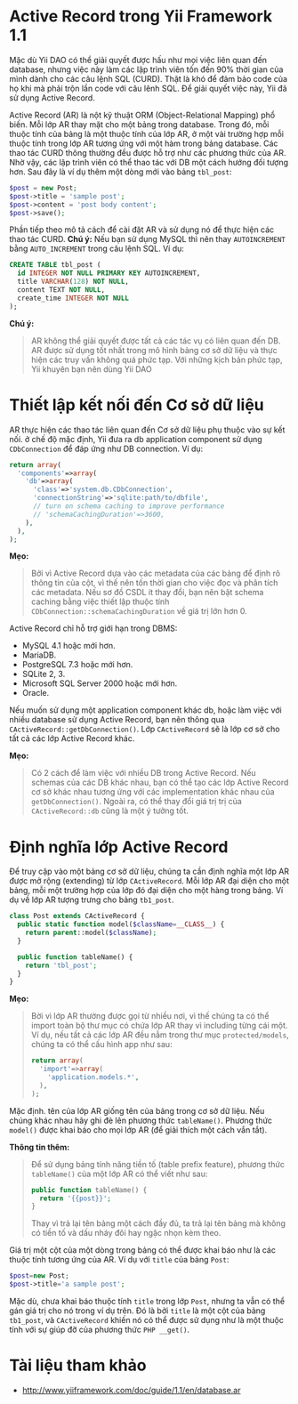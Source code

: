 Active Record trong Yii Framework 1.1
=====================================

Mặc dù Yii DAO có thể giải quyết được hấu như mọi việc liên quan đến database, nhưng việc này làm các lập trình viên tốn đến 90% thời gian của mình dành cho các câu lệnh SQL (CURD). Thật là khó để đảm bảo code của họ khi mà phải trộn lần code với câu lênh SQL. Để giải quyết việc này, Yii đã sử dụng Active Record.

Active Record (AR) là nột kỹ thuật ORM (Object-Relational Mapping) phổ biến. Mỗi lớp AR thay mặt cho một bảng trong database. Trong đó, mỗi thuộc tính của bảng là một thuộc tính của lớp AR, ở một vài trường hợp mỗi thuộc tính trong lớp AR tương ứng với một hàm trong bảng database. Các thao tác CURD thông thường đều được hỗ trợ như các phương thức của AR. Nhờ vậy, các lập trình viên có thể thao tác với DB một cách hướng đối tượng hơn. Sau đây là ví dụ thêm một dòng mới vào bảng `tbl_post`:

```php
$post = new Post;
$post->title = 'sample post';
$post->content = 'post body content';
$post->save();
```

Phần tiếp theo mô tả cách để cài đặt AR và sử dụng nó để thực hiện các thao tác CURD. **Chú ý:** Nếu bạn sử dụng MySQL thì nên thay `AUTOINCREMENT` bằng `AUTO_INCREMENT` trong câu lệnh SQL. Ví dụ:

```SQL
CREATE TABLE tbl_post (
  id INTEGER NOT NULL PRIMARY KEY AUTOINCREMENT,
  title VARCHAR(128) NOT NULL,
  content TEXT NOT NULL,
  create_time INTEGER NOT NULL
);
```

**Chú ý:**

> AR không thể giải quyết được tất cả các tác vụ có liên quan đến DB. AR
> được sử dụng tốt nhất trong mô hình bảng cơ sở dữ liệu và thực hiện
> các truy vấn không quá phức tạp. Với những kịch bản phức tạp, Yii
> khuyên bạn nên dùng Yii DAO

# Thiết lập kết nối đến Cơ sở dữ liệu

AR thực hiện các thao tác liên quan đến Cơ sở dữ liệu phụ thuộc vào sự
kết nối. ở chế độ mặc định, Yii đưa ra db application component sử dụng `CDbConnection` để đáp ứng như DB
connection. Ví dụ:

```php
return array(
  'components'=>array(
    'db'=>array(
      'class'=>'system.db.CDbConnection',
      'connectionString'=>'sqlite:path/to/dbfile',
      // turn on schema caching to improve performance
      // 'schemaCachingDuration'=>3600,
    ),
  ),
);
```

**Mẹo:**

> Bởi vì Active Record dựa vào các metadata của các bảng để định rõ
> thông tin của cột, vì thế nên tốn thời gian cho việc đọc và phân tích các metadata. Nếu sơ đồ CSDL ít thay đổi, bạn nên bật schema caching bằng việc thiết lập thuộc tính `CDbConnection::schemaCachingDuration` về giá trị lớn hơn 0.

Active Record chỉ hỗ trợ giới hạn trong DBMS:
- MySQL 4.1 hoặc mới hơn.
- MariaDB.
- PostgreSQL 7.3 hoặc mới hơn.
- SQLite 2, 3.
- Microsoft SQL Server 2000 hoặc mới hơn.
- Oracle.

Nếu muốn sử dụng một application component khác db, hoặc làm việc với
nhiều database sử dụng Active Record, bạn nên thông qua `
CActiveRecord::getDbConnection()`. Lớp `CActiveRecord` sẽ là lớp cơ sở
cho tất cả các lớp Active Record khác.

**Mẹo:**

> Có 2 cách để làm việc với nhiều DB trong Active Record. Nếu schemas
> của các DB khác nhau, bạn có thể tạo các lớp Active Record cơ sở khác
> nhau tương ứng với các implementation khác nhau của `getDbConnection()`. Ngoài ra, có thể thay đổi giá trị trị của `CActiveRecord::db` cũng là một ý tưởng tốt.

# Định nghĩa lớp Active Record

Để truy cập vào một bảng cơ sở dữ liệu, chúng ta cần định nghĩa một lớp
AR được mở rộng (extending) từ lớp `CActiveRecord`. Mỗi lớp
AR đại diện cho một bảng, mỗi một trường hợp của lớp đó đại diện cho một
hàng trong bảng. Ví dụ về lớp AR tượng trưng cho bảng `tb1_post`.

```php
class Post extends CActiveRecord {
  public static function model($className=__CLASS__) {
    return parent::model($className);
  }

  public function tableName() {
    return 'tbl_post';
  }
}
```

**Mẹo:**

> Bời vì lớp AR thường được gọi từ nhiều nơi, vì thế chúng ta có thể
> import toàn bộ thư mục có chứa lớp AR thay vì including từng cái một.
> Ví dụ, nếu tất cả các lớp AR đều nằm trong thư mục `protected/models`,
> chúng ta có thể cấu hình app như sau:
> ```php
> return array(
>   'import'=>array(
>     'application.models.*',
>   ),
> );
> ```

Mặc định. tên của lớp AR giống tên của bảng trong cơ sở dữ liệu. Nếu
chúng khác nhau hãy ghi đè lên phương thức `tableName()`. Phương thức
`model()` được khai báo cho mọi lớp AR (để giải thích một cách vắn tắt).

**Thông tin thêm:**

> Để sử dụng bảng tính năng tiền tố (table prefix feature), phương thức
> `tableName()` của một lớp AR có thể viết như sau:
> ```php
> public function tableName() {
>   return '{{post}}';
> }
> ```
> Thay vì trả lại tên bảng một cách đầy đủ, ta trả lại tên bảng mà không
> có tiền tố và dấu nháy đôi hay ngặc nhọn kèm theo.

Giá trị một cột của một dòng trong bảng có thể được khai báo như là các
thuộc tính tương ứng của AR. Ví dụ với `title` của bảng `Post`:

```php
$post=new Post;
$post->title='a sample post';
```

Mặc dù, chưa khai báo thuộc tính `title` trong lớp `Post`, nhưng ta vẫn
có thể gán giá trị cho nó trong ví dụ trên. Đó là bởi `title` là một cột
của bảng `tb1_post`, và `CActiveRecord` khiến nó có thể được sử dụng như
là một thuộc tính với sự giúp đỡ của phương thức ``PHP __get()``. 
# Tài liệu tham khảo
- http://www.yiiframework.com/doc/guide/1.1/en/database.ar

